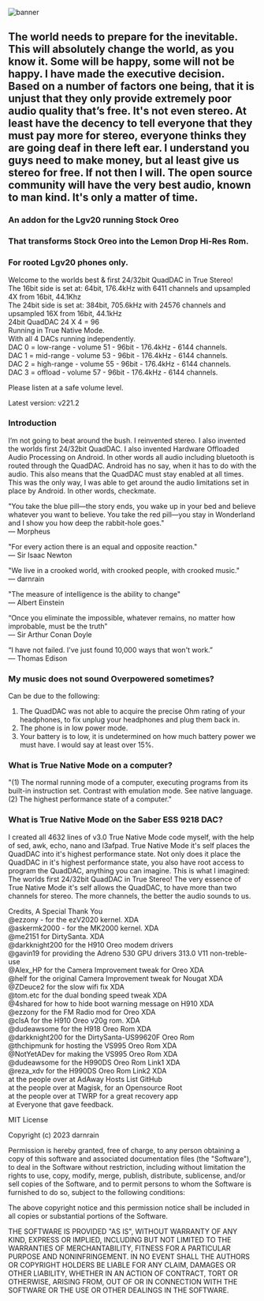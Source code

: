 ![banner](https://github.com/darnrain/Lemon_Drop_Hi-Res/assets/60840489/1fd80758-cdef-4be1-afb5-1d6666d383a0)
## The world needs to prepare for the inevitable. This will absolutely change the world, as you know it. Some will be happy, some will not be happy. I have made the executive decision. Based on a number of factors one being, that it is unjust that they only provide extremely poor audio quality that’s free. It's not even stereo. At least have the decency to tell everyone that they must pay more for stereo, everyone thinks they are going deaf in there left ear. I understand you guys need to make money, but al least give us stereo for free. If not then I will. The open source community will have the very best audio, known to man kind. It's only a matter of time.
### An addon for the Lgv20 running Stock Oreo
### That transforms Stock Oreo into the Lemon Drop Hi-Res Rom.
### For rooted Lgv20 phones only. 
Welcome to the worlds best & first 24/32bit QuadDAC in True Stereo!<br>
The 16bit side is set at: 64bit, 176.4kHz with 6411 channels and upsampled 4X from 16bit, 44.1Khz<br>
The 24bit side is set at: 384bit, 705.6kHz with 24576 channels and upsampled 16X from 16bit, 44.1kHz<br>
24bit QuadDAC 24 X 4 = 96<br>
Running in True Native Mode.<br>
With all 4 DACs running independently.<br>
DAC 0 = low-range - volume 51 - 96bit - 176.4kHz - 6144 channels.<br>
DAC 1 = mid-range - volume 53 - 96bit - 176.4kHz - 6144 channels.<br>
DAC 2 = high-range - volume 55 - 96bit - 176.4kHz - 6144 channels.<br>
DAC 3 = offload - volume 57 - 96bit - 176.4kHz - 6144 channels.<br>

Please listen at a safe volume level.<br>

Latest version: v221.2<br>

### Introduction
I’m not going to beat around the bush. I reinvented stereo. I also invented the worlds first 24/32bit QuadDAC. I also invented Hardware Offloaded Audio Processing on Android. In other words all audio including bluetooth is routed through the QuadDAC. Android has no say, when it has to do with the audio. This also means that the QuadDAC must stay enabled at all times. This was the only way, I was able to get around the audio limitations set in place by Android. In other words, checkmate.<br>

"You take the blue pill—the story ends, you wake up in your bed and believe whatever you want to believe. You take the red pill—you stay in Wonderland and I show you how deep the rabbit-hole goes."<br>
— Morpheus<br>

"For every action there is an equal and opposite reaction."<br>
— Sir Isaac Newton<br>

"We live in a crooked world, with crooked people, with crooked music."<br>
— darnrain<br>

"The measure of intelligence is the ability to change"<br>
— Albert Einstein<br>

“Once you eliminate the impossible, whatever remains, no matter how improbable, must be the truth”<br>
— Sir Arthur Conan Doyle<br>

“I have not failed. I've just found 10,000 ways that won't work.”<br>
— Thomas Edison<br>

### My music does not sound Overpowered sometimes?
Can be due to the following:<br>
1. The QuadDAC was not able to acquire the precise Ohm rating of your headphones, to fix unplug your headphones and plug them back in.<br>
2. The phone is in low power mode.<br>
3. Your battery is to low, it is undetermined on how much battery power we must have. I would say at least over 15%.<br>

### What is True Native Mode on a computer?<br>

"(1) The normal running mode of a computer, executing programs from its built-in instruction set. Contrast with emulation mode. See native language. (2) The highest performance state of a computer."<br>

### What is True Native Mode on the Saber ESS 9218 DAC?<br>

I created all 4632 lines of v3.0 True Native Mode code myself, with the help of sed, awk, echo, nano and l3afpad. True Native Mode it's self places the QuadDAC into it's highest performance state. Not only does it place the QuadDAC in it's highest performance state, you also have root access to program the QuadDAC, anything you can imagine. This is what I imagined: The worlds first 24/32bit QuadDAC in True Stereo! The very essence of True Native Mode it's self allows the QuadDAC, to have more than two channels for stereo. The more channels, the better the audio sounds to us.<br>

Credits, A Special Thank You<br>
@ezzony - for the ezV2020 kernel. XDA<br>
@askermk2000 - for the MK2000 kernel. XDA<br>
@me2151 for DirtySanta. XDA<br>
@darkknight200 for the H910 Oreo modem drivers<br>
@gavin19 for providing the Adreno 530 GPU drivers 313.0 V11 non-treble-use<br>
@Alex_HP for the Camera Improvement tweak for Oreo XDA<br>
@helf for the original Camera Improvement tweak for Nougat XDA<br>
@ZDeuce2 for the slow wifi fix XDA<br>
@tom.etc for the dual bonding speed tweak XDA<br>
@4shared for how to hide boot warning message on H910 XDA<br>
@ezzony for the FM Radio mod for Oreo XDA<br>
@clsA for the H910 Oreo v20g rom. XDA<br>
@dudeawsome for the H918 Oreo Rom XDA<br>
@darkknight200 for the DirtySanta-US99620F Oreo Rom<br>
@thchipmunk for hosting the VS995 Oreo Rom XDA<br>
@NotYetADev for making the VS995 Oreo Rom XDA<br>
@dudeawsome for the H990DS Oreo Rom Link1 XDA<br>
@reza_xdv for the H990DS Oreo Rom Link2 XDA<br>
at the people over at AdAway Hosts List GitHub<br>
at the people over at Magisk, for an Opensource Root<br>
at the people over at TWRP for a great recovery app<br>
at Everyone that gave feedback.<br>

MIT License<br>

Copyright (c) 2023 darnrain

Permission is hereby granted, free of charge, to any person obtaining a copy
of this software and associated documentation files (the "Software"), to deal
in the Software without restriction, including without limitation the rights
to use, copy, modify, merge, publish, distribute, sublicense, and/or sell
copies of the Software, and to permit persons to whom the Software is
furnished to do so, subject to the following conditions:

The above copyright notice and this permission notice shall be included in all
copies or substantial portions of the Software.

THE SOFTWARE IS PROVIDED "AS IS", WITHOUT WARRANTY OF ANY KIND, EXPRESS OR
IMPLIED, INCLUDING BUT NOT LIMITED TO THE WARRANTIES OF MERCHANTABILITY,
FITNESS FOR A PARTICULAR PURPOSE AND NONINFRINGEMENT. IN NO EVENT SHALL THE
AUTHORS OR COPYRIGHT HOLDERS BE LIABLE FOR ANY CLAIM, DAMAGES OR OTHER
LIABILITY, WHETHER IN AN ACTION OF CONTRACT, TORT OR OTHERWISE, ARISING FROM,
OUT OF OR IN CONNECTION WITH THE SOFTWARE OR THE USE OR OTHER DEALINGS IN THE
SOFTWARE.<br>

